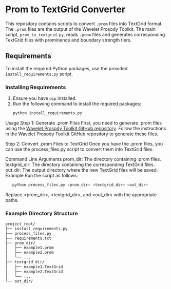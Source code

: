 # Prom to TextGrid Converter

This repository contains scripts to convert `.prom` files into TextGrid format. The `.prom` files are the output of the Wavelet Prosody Toolkit. The main script, `prom_to_textgrid.py`, reads `.prom` files and generates corresponding TextGrid files with prominence and boundary strength tiers.

## Requirements

To install the required Python packages, use the provided `install_requirements.py` script.

### Installing Requirements

1. Ensure you have `pip` installed.
2. Run the following command to install the required packages:
   ```sh
   python install_requirements.py
Usage
Step 1: Generate .prom Files
First, you need to generate .prom files using the [Wavelet Prosody Toolkit GitHub repository](https://github.com/asuni/wavelet_prosody_toolkit.git). Follow the instructions in the Wavelet Prosody Toolkit GitHub repository to generate these files.

Step 2: Convert .prom Files to TextGrid
Once you have the .prom files, you can use the process_files.py script to convert them into TextGrid files.

Command Line Arguments
prom_dir: The directory containing .prom files.
textgrid_dir: The directory containing the corresponding TextGrid files.
out_dir: The output directory where the new TextGrid files will be saved.
Example
Run the script as follows:
```sh
   python process_files.py <prom_dir> <textgrid_dir> <out_dir>
```

Replace <prom_dir>, <textgrid_dir>, and <out_dir> with the appropriate paths.

### Example Directory Structure
```sh
project_root/
├── install_requirements.py
├── process_files.py
├── requirements.txt
├── prom_dir/
│   ├── example1.prom
│   ├── example2.prom
│   └── ...
├── textgrid_dir/
│   ├── example1.TextGrid
│   ├── example2.TextGrid
│   └── ...
└── out_dir/


